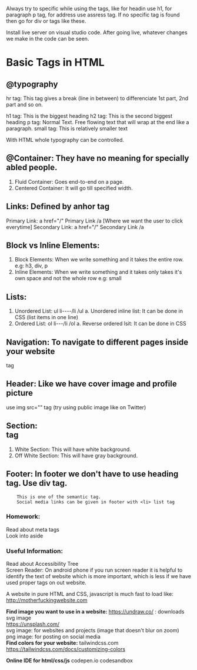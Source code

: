 

Always try to specific while using the tags, like for headin use h1, for paragraph p tag, for address use assress tag.
If no specific tag is found then go for div or tags like these.

Install live server on visual studio code.
After going live, whatever changes we make in the code can be seen.

# Basic Tags in HTML

## @typography

hr tag: This tag gives a break (line in between) to differenciate 1st part, 2nd part and so on.

h1 tag: This is the biggest heading
h2 tag: This is the second biggest heading
p tag: Normal Text. Free flowing text that will wrap at the end like a paragraph.
small tag: This is relatively smaller text



With HTML whole typography can be controlled.

## @Container: They have no meaning for specially abled people.
1. Fluid Container: Goes end-to-end on a page.
2. Centered Container: It will go till specified width.

## Links: Defined by anhor tag <a>
Primary Link: a href="/" Primary Link /a [Where we want the user to click everytime]
Secondary Link: a href="/" Secondary Link /a

## Block vs Inline Elements: 
1. Block Elements: When we write something and it takes the entire row.
e.g: h3, div, p
2. Inline Elements: When we write something and it takes only takes it's own space and not the whole row
e.g: small

## Lists:
1. Unordered List: ul li----/li /ul
  a. Unordered inline list: It can be done in CSS (list items in one line)
2. Ordered List: ol li---/li /ol
  a. Reverse ordered lsit: It can be done in CSS 

## Navigation: To navigate to different pages inside your website
  <nav> tag

## Header: Like we have cover image and profile picture
   use img src="" tag 
   (try using public image like on Twitter)

## Section: <section> tag
1. White Section: This will have white background.
2. Off White Section: This will have gray background.

## Footer: In footer we don't have to use heading tag. Use div tag.
        This is one of the semantic tag.
        Social media links can be given in footer with <li> list tag


### Homework:
Read about meta tags <br>
Look into aside

### Useful Information: 
    
Read about Accessibility Tree <br>
Screen Reader: On android phone if you run screen reader it is helpful to identify the text of website which is more important, which is less if we have used proper tags on out website.
    
A website in pure HTML and CSS, javascript is much fast to load like:  http://motherfuckingwebsite.com 

**Find image you want to use in a website:**
https://undraw.co/ : downloads svg image <br>
https://unsplash.com/ <br>
svg image: for websites and projects (image that doesn't blur on zoom) <br>
png image: for posting on social media <br>
**Find colors for your website:**
 tailwindcss.com
 https://tailwindcss.com/docs/customizing-colors

**Online IDE for html/css/js**
codepen.io
codesandbox
  
